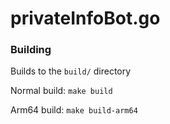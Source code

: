 # privateInfoBot.go

### Building
Builds to the `build/` directory

Normal build: `make build`

Arm64 build: `make build-arm64`